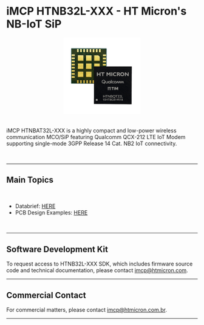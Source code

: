 # iMCP HTNB32L-XXX - HT Micron's NB-IoT SiP

<div align="center">
  <img src='.gitkeep/htnb32l-xxx.png' id="htnb32l" height="40%" width="40%"/>
</div>

<br/>

iMCP HTNBAT32L-XXX is a highly compact and low-power wireless communication MCO/SiP featuring Qualcomm QCX-212 LTE IoT Modem supporting single-mode 3GPP Release 14 Cat. NB2 IoT connectivity.

<br/>
<hr>

## Main Topics

<br/>

* Databrief: [HERE](.gitkeep/HTNB32L-XXX-0002-Databrief.pdf)
* PCB Design Examples: [HERE](https://github.com/htmicron/htnb32l-xxx/tree/pcb_examples)

<br/>
<hr>

## Software Development Kit

To request access to HTNB32L-XXX SDK, which includes firmware source code and technical documentation, please contact imcp@htmicron.com.

<hr>

## Commercial Contact

For commercial matters, please contact imcp@htmicron.com.br.

<hr>
